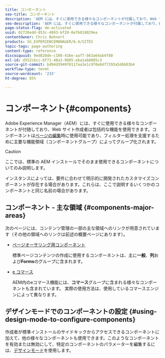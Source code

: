 ```yaml
---
title: コンポーネント
seo-title: コンポーネント
description: 'AEM には、すぐに使用できる様々なコンポーネントが付属しており、Web サイト作成者は包括的な機能を使用できます。 '
seo-description: 'AEM には、すぐに使用できる様々なコンポーネントが付属しており、Web サイト作成者は包括的な機能を使用できます。 '
page-status-flag: de-activated
uuid: 02720edd-853c-4893-bf28-0e7b018029ea
contentOwner: Chris Bohnert
products: SG_EXPERIENCEMANAGER/6.4/SITES
topic-tags: page-authoring
content-type: reference
discoiquuid: 9ed820de-c108-416e-aaf7-b63a64ab4f80
exl-id: d552cbcc-8f71-48a3-9685-eba1ab8805c3
source-git-commit: bd94d3949f0117aa3e1c9f0e84f7293a5d6b03b4
workflow-type: tm+mt
source-wordcount: '233'
ht-degree: 85%

---
```


# コンポーネント{#components}

Adobe Experience Manager（AEM）には、すぐに使用できる様々なコンポーネントが付随しており、Web サイト作成者は包括的な機能を使用できます。コンポーネントは[ページの編集](/help/sites-classic-ui-authoring/classic-page-author-edit-content.md)時に使用可能であり、フィルター処理を支援するために主要な機能領域（コンポーネントグループ）によってグループ化されます。

>[!CAUTION]
>
>ここでは、標準の AEM インストールでそのまま使用できるコンポーネントについてのみ説明します。
>
>インスタンスによっては、要件に合わせて明示的に開発されたカスタマイズコンポーネントが存在する場合があります。これらは、ここで説明するいくつかのコンポーネントと同じ名前の場合があります。

## コンポーネント - 主な領域 {#components-major-areas}

次のページには、コンテンツ管理の一部の主な領域へのリンクが用意されています（その他の領域へのリンクは前述の概要ページにあります）。

* [ページオーサリング用コンポーネント](/help/sites-classic-ui-authoring/classic-page-author-edit-mode.md)

   標準ページコンテンツの作成に使用するコンポーネントは、主に&#x200B;**一般**、**列**&#x200B;および&#x200B;**Forms**&#x200B;のグループに含まれます。

* [e コマース](/help/sites-administering/ecommerce.md)

   AEM内のeコマース機能には、**コマース**&#x200B;グループに含まれる様々なコンポーネントも含まれています。 実際の使用方法は、使用しているコマースエンジンによって異なります。

## デザインモードでのコンポーネントの設定 {#using-design-mode-to-configure-components}

作成者が標準インストールのサイドキックからアクセスできるコンポーネントに加えて、他の様々なコンポーネントも使用できます。このようなコンポーネントを有効または無効にして、特定のコンポーネントのパラメーターを編集するには、[デザインモード](/help/sites-classic-ui-authoring/classic-page-author-design-mode.md#enable-disable-components)を使用します。
